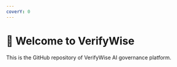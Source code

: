 ```yaml
---
coverY: 0
---
```


# 👋 Welcome to VerifyWise

This is the GitHub repository of VerifyWise AI governance platform.
